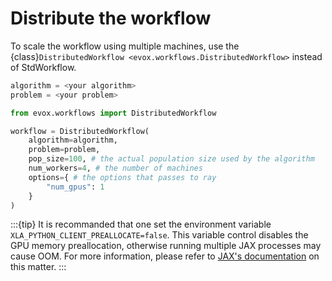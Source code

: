 # Distribute the workflow

To scale the workflow using multiple machines, use the {class}`DistributedWorkflow <evox.workflows.DistributedWorkflow>` instead of StdWorkflow.

```python
algorithm = <your algorithm>
problem = <your problem>

from evox.workflows import DistributedWorkflow

workflow = DistributedWorkflow(
    algorithm=algorithm,
    problem=problem,
    pop_size=100, # the actual population size used by the algorithm
    num_workers=4, # the number of machines
    options={ # the options that passes to ray
        "num_gpus": 1
    }
)
```

:::{tip}
It is recommanded that one set the environment variable `XLA_PYTHON_CLIENT_PREALLOCATE=false`.
This variable control disables the GPU memory preallocation, otherwise running multiple JAX processes may cause OOM.
For more information, please refer to [JAX's documentation](https://jax.readthedocs.io/en/latest/gpu_memory_allocation.html) on this matter.
:::
